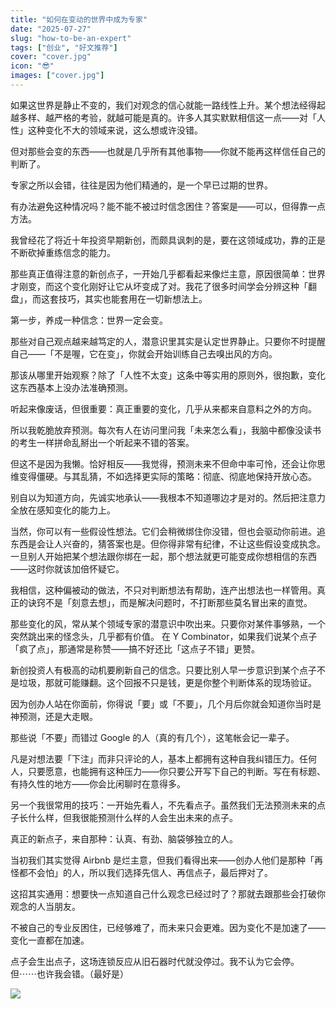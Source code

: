 ```yaml
---
title: "如何在变动的世界中成为专家"
date: "2025-07-27"
slug: "how-to-be-an-expert"
tags: ["创业", "好文推荐"]
cover: "cover.jpg"
icon: "😎"
images: ["cover.jpg"]
---
```

如果这世界是静止不变的，我们对观念的信心就能一路线性上升。某个想法经得起越多样、越严格的考验，就越可能是真的。许多人其实默默相信这一点——对「人性」这种变化不大的领域来说，这么想或许没错。



但对那些会变的东西——也就是几乎所有其他事物——你就不能再这样信任自己的判断了。



专家之所以会错，往往是因为他们精通的，是一个早已过期的世界。



有办法避免这种情况吗？能不能不被过时信念困住？答案是——可以，但得靠一点方法。



我曾经花了将近十年投资早期新创，而颇具讽刺的是，要在这领域成功，靠的正是不断砍掉重练信念的能力。



那些真正值得注意的新创点子，一开始几乎都看起来像烂主意，原因很简单：世界才刚变，而这个变化刚好让它从坏变成了对。我花了很多时间学会分辨这种「翻盘」，而这套技巧，其实也能套用在一切新想法上。



第一步，养成一种信念：世界一定会变。



那些对自己观点越来越笃定的人，潜意识里其实是认定世界静止。只要你不时提醒自己——「不是喔，它在变」，你就会开始训练自己去嗅出风的方向。



那该从哪里开始观察？除了「人性不太变」这条中等实用的原则外，很抱歉，变化这东西基本上没办法准确预测。



听起来像废话，但很重要：真正重要的变化，几乎从来都来自意料之外的方向。



所以我乾脆放弃预测。每次有人在访问里问我「未来怎么看」，我脑中都像没读书的考生一样拼命乱掰出一个听起来不错的答案。



但这不是因为我懒。恰好相反——我觉得，预测未来不但命中率可怜，还会让你思维变得僵硬。与其乱猜，不如选择更实际的策略：彻底、彻底地保持开放心态。



别自以为知道方向，先诚实地承认——我根本不知道哪边才是对的。然后把注意力全放在感知变化的能力上。



当然，你可以有一些假设性想法。它们会稍微绑住你没错，但也会驱动你前进。追东西是会让人兴奋的，猜答案也是。但你得非常有纪律，不让这些假设变成执念。
一旦别人开始把某个想法跟你绑在一起，那个想法就更可能变成你想相信的东西——这时你就该加倍怀疑它。



我相信，这种偏被动的做法，不只对判断想法有帮助，连产出想法也一样管用。真正的诀窍不是「刻意去想」，而是解决问题时，不打断那些莫名冒出来的直觉。



那些变化的风，常从某个领域专家的潜意识中吹出来。只要你对某件事够熟，一个突然跳出来的怪念头，几乎都有价值。
在 Y Combinator，如果我们说某个点子「疯了点」，那通常是称赞——搞不好还比「这点子不错」更赞。



新创投资人有极高的动机要刷新自己的信念。只要比别人早一步意识到某个点子不是垃圾，那就可能赚翻。这个回报不只是钱，更是你整个判断体系的现场验证。



因为创办人站在你面前，你得说「要」或「不要」，几个月后你就会知道你当时是神预测，还是大走眼。



那些说「不要」而错过 Google 的人（真的有几个），这笔帐会记一辈子。



凡是对想法要「下注」而非只评论的人，基本上都拥有这种自我纠错压力。任何人，只要愿意，也能拥有这种压力——你只要公开写下自己的判断。写在有标题、有持久性的地方——你会比闲聊时在意得多。



另一个我很常用的技巧：一开始先看人，不先看点子。虽然我们无法预测未来的点子长什么样，但我很能预测什么样的人会生出未来的点子。



真正的新点子，来自那种：认真、有劲、脑袋够独立的人。



当初我们其实觉得 Airbnb 是烂主意，但我们看得出来——创办人他们是那种「再怪都不会怕」的人，所以我们选择先信人、再信点子，最后押对了。



这招其实通用：想要快一点知道自己什么观念已经过时了？那就去跟那些会打破你观念的人当朋友。



不被自己的专业反困住，已经够难了，而未来只会更难。因为变化不是加速了——变化一直都在加速。



点子会生出点子，这场连锁反应从旧石器时代就没停过。我不认为它会停。
但⋯⋯也许我会错。（最好是）




![](https://prod-files-secure.s3.us-west-2.amazonaws.com/112d0858-5090-4d34-a606-b75eb8d65fd2/46476355-9cf3-4e99-9b7a-3531bc426380/1000202064.png?X-Amz-Algorithm=AWS4-HMAC-SHA256&X-Amz-Content-Sha256=UNSIGNED-PAYLOAD&X-Amz-Credential=ASIAZI2LB4666HSQOFRG%2F20250819%2Fus-west-2%2Fs3%2Faws4_request&X-Amz-Date=20250819T051349Z&X-Amz-Expires=3600&X-Amz-Security-Token=IQoJb3JpZ2luX2VjEG0aCXVzLXdlc3QtMiJGMEQCH1Qnb8hcQCB%2F0tGgVlkJN3VqnIC4CwOyPDD5Qqq3hg0CIQD%2Fson87utikrKS6dWsXdxMLOT9EO83uwbpLwxqL%2B6C5yqIBAi2%2F%2F%2F%2F%2F%2F%2F%2F%2F%2F8BEAAaDDYzNzQyMzE4MzgwNSIM4F%2BMhc1lFa007b%2BvKtwDlRK0IHekYrIxU4XXJNLR%2BqJj5y9aMGMncC1CbmxuYM0paG0U2yAAD6iR%2BfUh6F2eeCA4W3I0dOVn%2FM9LG6nv27HYv0fQMi1n8VP8kTFDZHh1FM3LD5jGWoQaTcjojaEvUKoIx%2B7oPLKEYOEt2GM5rvWo4JbxnJru9m59XhRcts1fQOTSJtgr0yZLFbKFtBS9uGnJwve1V7XYxhcx2B4Xi%2FqoDin%2F45uciGtY5WcI0Q0K5yy%2BDxenM%2FjMMefQ30F6prM%2BczeGvywZzraCuUIXMrE2Jlm6qd8Zj1teb4lrASGMqDiXEKHX%2Fmf6x6RPzIPOc9mtqbOV0rsRsIHyR5j1FazRn7Hz436Y7yJsXnqWohPuBtw3VIMQarZBkqVR4PjXJa6R4VCK6xBbXCKNzF5IqyXb%2Fjt0vqB0sHVdzijJb6jKsaQZZfRgBpr3bAO7Cjts03siOfbSxztAqUTvTgNReO0ZSPFcuZ04YFsdQl6IhFviBhb%2FsozIAl99PI0fRuErNJ8ax7KUDDTqTtYiD5hPAPHDNY24QBIx%2F7dsToE%2B4OnzsDT8BsJG5rJSq9mCsrDTBc%2BAH2z2S52rMpPOXQK05RVeaaFnhCYPa%2BbsuhPiwhM%2Fw3%2BsRVZhy07WKKMwz4yQxQY6pgGuH4vYvpnfbf2M1ve0rUds5eEh86Ebgp%2BKb7nEria3bGfn%2BppSbHpimrtEhL0FGTFtbNwehMnWACjn3l9hj8yHGJKUtsiaeLJQFUVsx5tQFJHccI7MYiBwSJb5K1Ya60etz%2F0HheymZqhiQ33AP8XP1VYne8i6XV37W5E09OwHo5Yz3%2BVLx8sN9tBY9LZCUFB0b4Ty8yECtW%2BzG1LXgIjP2A4gWbbi&X-Amz-Signature=77fbfadf778a2c418d6c769c87d7ee6ab1c56d4949b6804e08d90c0fb18f3b26&X-Amz-SignedHeaders=host&x-amz-checksum-mode=ENABLED&x-id=GetObject)

